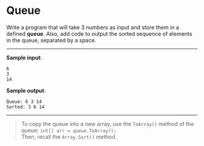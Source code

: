 # Queue

Write a program that will take 3 numbers as input and store them in a defined **queue**. Also, add code to output the sorted sequence of elements in the queue, separated by a space.

---

**Sample input**:  
```
6
3
14
```

**Sample output**:  
```
Queue: 6 3 14
Sorted: 3 6 14
```

---

>To copy the queue into a new array, use the `ToArray()` method of the queue: `int[] arr = queue.ToArray();`  
Then, recall the `Array.Sort()` method.
